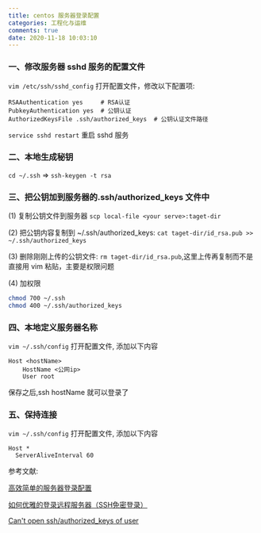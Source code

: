 ```yaml
---
title: centos 服务器登录配置
categories: 工程化与运维
comments: true
date: 2020-11-18 10:03:10
---
```

### 一、修改服务器 sshd 服务的配置文件

`vim /etc/ssh/sshd_config` 打开配置文件，修改以下配置项:

```
RSAAuthentication yes     # RSA认证
PubkeyAuthentication yes  # 公钥认证
AuthorizedKeysFile .ssh/authorized_keys  # 公钥认证文件路径
```

`service sshd restart` 重启 sshd 服务

### 二、本地生成秘钥

`cd ~/.ssh` => `ssh-keygen -t rsa`

### 三、把公钥加到服务器的.ssh/authorized_keys 文件中

(1) 复制公钥文件到服务器 `scp local-file <your serve>:taget-dir`

(2) 把公钥内容复制到 ~/.ssh/authorized_keys: `cat taget-dir/id_rsa.pub >> ~/.ssh/authorized_keys`

(3) 删除刚刚上传的公钥文件: `rm taget-dir/id_rsa.pub`,这里上传再复制而不是直接用 vim 粘贴，主要是权限问题

(4) 加权限

```sh
chmod 700 ~/.ssh
chmod 400 ~/.ssh/authorized_keys
```

### 四、本地定义服务器名称

`vim ~/.ssh/config` 打开配置文件, 添加以下内容

```
Host <hostName>
    HostName <公网ip>
    User root
```

保存之后,ssh hostName 就可以登录了

### 五、保持连接

`vim ~/.ssh/config` 打开配置文件, 添加以下内容

```
Host *
  ServerAliveInterval 60
```

参考文献:

[高效简单的服务器登录配置](https://shanyue.tech/op/init.html#%E5%85%8D%E5%AF%86%E7%99%BB%E5%BD%95%EF%BC%9Apublic-key-%E4%B8%8E-ssh-copy-id)

[如何优雅的登录远程服务器（SSH免密登录）](https://blog.csdn.net/github_35817521/article/details/53458217)

[Can't open ssh/authorized_keys of user](https://stackoverflow.com/questions/14819084/cant-open-ssh-authorized-keys-of-user)

